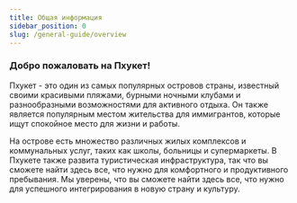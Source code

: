 ```yaml
---
title: Общая информация
sidebar_position: 0
slug: /general-guide/overview
---
```



### Добро пожаловать на Пхукет!


Пхукет - это один из самых популярных островов страны, известный своими красивыми пляжами, бурными ночными клубами и разнообразными возможностями для активного отдыха. Он также является популярным местом жительства для иммигрантов, которые ищут спокойное место для жизни и работы.

На острове есть множество различных жилых комплексов и коммунальных услуг, таких как школы, больницы и супермаркеты. В Пхукете также развита туристическая инфраструктура, так что вы сможете найти здесь все, что нужно для комфортного и продуктивного пребывания. Мы уверены, что вы сможете найти здесь все, что нужно для успешного интегрирования в новую страну и культуру.